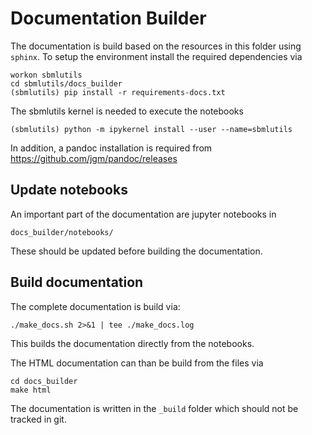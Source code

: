 # Documentation Builder
The documentation is build based on the resources in this folder using `sphinx`.
To setup the environment install the required dependencies via 
```
workon sbmlutils
cd sbmlutils/docs_builder
(sbmlutils) pip install -r requirements-docs.txt
```

The sbmlutils kernel is needed to execute the notebooks
```
(sbmlutils) python -m ipykernel install --user --name=sbmlutils
```
In addition, a pandoc installation is required from https://github.com/jgm/pandoc/releases


## Update notebooks
An important part of the documentation are jupyter notebooks in
```
docs_builder/notebooks/
```
These should be updated before building the documentation.

## Build documentation

The complete documentation is build via:
```
./make_docs.sh 2>&1 | tee ./make_docs.log
```
This builds the documentation directly from the notebooks.

The HTML documentation can than be build from the files via
```
cd docs_builder
make html
```
The documentation is written in the `_build` folder which should not be tracked in git.

